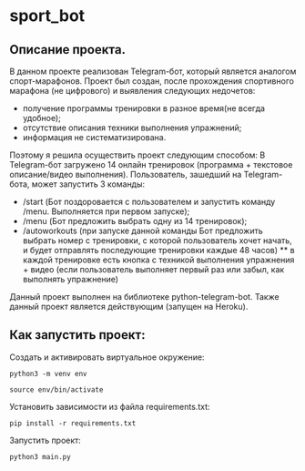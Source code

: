 # sport_bot

## Описание проекта.
В данном проекте реализован Telegram-бот, который является аналогом спорт-марафонов. Проект был создан, после прохождения спортивного марафона (не цифрового) и выявления следующих недочетов:
- получение программы тренировки в разное время(не всегда удобное);
- отсутствие описания техники выполнения упражнений;
- информация не систематизирована.


Поэтому я решила осуществить проект следующим способом:
В Telegram-бот загружено 14 онлайн тренировок (программа + текстовое описание/видео выполнения). Пользователь, зашедший на Telegram-бота, может запустить 3 команды:
- /start (Бот поздоровается с пользователем и запустить команду /menu. Выполняется при первом запуске);
- /menu (Бот предложить выбрать одну из 14 тренировок);
- /autoworkouts (при запуске данной команды Бот предложить выбрать 
номер с тренировки, с которой пользователь хочет начать, и будет отправлять последующие тренировки каждые 48 часов)
** в каждой тренировке есть кнопка с техникой выполнения упражнения + видео (если пользователь выполняет первый раз или забыл, как выполнять упражнение)

Данный проект выполнен на библиотеке python-telegram-bot.
Также данный проект является действующим (запущен на Heroku).

## Как запустить проект: 

Cоздать и активировать виртуальное окружение:
```
python3 -m venv env
```
```
source env/bin/activate
```

Установить зависимости из файла requirements.txt:
```
pip install -r requirements.txt
```
Запустить проект:
```
python3 main.py
```
